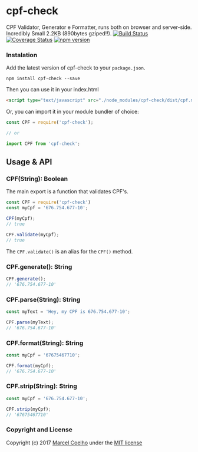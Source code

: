 # cpf-check
CPF Validator, Generator e Formatter, runs both on browser and server-side. Incredibly Small 2.2KB (890bytes gziped!!).
[![Build Status](https://travis-ci.org/flasd/cpf-check.svg?branch=master)](https://travis-ci.org/flasd/cpf-check) [![Coverage Status](https://coveralls.io/repos/github/flasd/cpf-check/badge.svg?branch=master)](https://coveralls.io/github/flasd/cpf-check?branch=master) [![npm version](https://badge.fury.io/js/cpf-check.svg)](https://www.npmjs.com/package/cpf-check)
### Instalation
Add the latest version of cpf-check to your `package.json`.
```
npm install cpf-check --save
```
Then you can use it in your index.html
```html
<script type="text/javascript" src="./node_modules/cpf-check/dist/cpf.min.js"></script>
```
Or, you can import it in your module bundler of choice:
```javascript
const CPF = require('cpf-check');

// or

import CPF from 'cpf-check';
```

## Usage & API
### CPF(String): Boolean
The main export is a function that validates CPF's.
```javascript
const CPF = require('cpf-check')
const myCpf = '676.754.677-10';

CPF(myCpf);
// true

CPF.validate(myCpf);
// true
```
The `CPF.validate()` is an alias for the `CPF()` method.

### CPF.generate(): String
```javascript
CPF.generate();
// '676.754.677-10'
```

### CPF.parse(String): String
```javascript
const myText = 'Hey, my CPF is 676.754.677-10';

CPF.parse(myText);
// '676.754.677-10'
```

### CPF.format(String): String
```javascript
const myCpf = '67675467710';

CPF.format(myCpf);
// '676.754.677-10'
```

### CPF.strip(String): String
```javascript
const myCpf = '676.754.677-10';

CPF.strip(myCpf);
// '67675467710'
```
### Copyright and License

Copyright (c) 2017 [Marcel Coelho](https://github.com/flasd) under the [MIT license](https://github.com/flasd/cpf-check/blob/master/LICENSE.md)